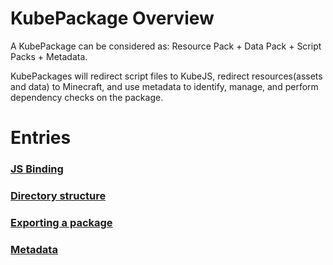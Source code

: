 # KubePackage Overview

A KubePackage can be considered as: Resource Pack + Data Pack + Script Packs + Metadata.

KubePackages will redirect script files to KubeJS, redirect resources(assets and data) to Minecraft, and use metadata to identify, manage, and perform dependency checks on the package.

# Entries

### [JS Binding](binding.md)
### [Directory structure](dir_structure.md)
### [Exporting a package](export.md)
### [Metadata](metadata.md)
